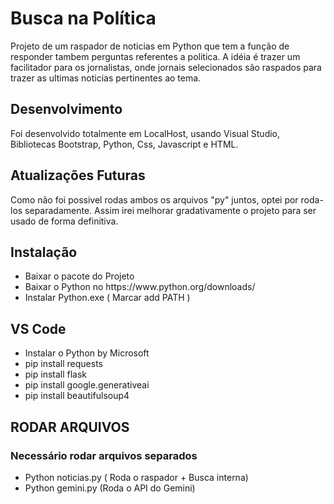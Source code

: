 <h1>Busca na Política</h1>
Projeto de um raspador de noticias em Python que tem a função de responder tambem perguntas referentes a politica.
A idéia é trazer um facilitador para os jornalistas, onde jornais selecionados são raspados para trazer as ultimas noticias pertinentes ao tema.

<h2>Desenvolvimento</h2>
Foi desenvolvido totalmente em LocalHost, usando Visual Studio, Bibliotecas Bootstrap, Python, Css, Javascript e HTML.

<h2>Atualizações Futuras</h2>
Como não foi possivel rodas ambos os arquivos "py" juntos, optei por roda-los separadamente. Assim irei melhorar gradativamente o projeto para ser usado de forma definitiva.

<h2>Instalação</h2>
<ul>
  <li>Baixar o pacote do Projeto</li>
  <li>Baixar o Python no https://www.python.org/downloads/</li>
  <li>Instalar Python.exe ( Marcar add PATH )</li>
</ul>

<h2>VS Code</h2>
<ul>
  <li>Instalar o Python by Microsoft </li>
  <li>pip install requests</li>
  <li>pip install flask</li>
  <li>pip install google.generativeai</li>
  <li>pip install beautifulsoup4</li>
</ul>

<h2>RODAR ARQUIVOS</h2>
<h3>Necessário rodar arquivos separados</h3>
<ul>
  <li>Python noticias.py ( Roda o raspador + Busca interna)</li>
  <li>Python gemini.py (Roda o API do Gemini)</li>
</ul>


